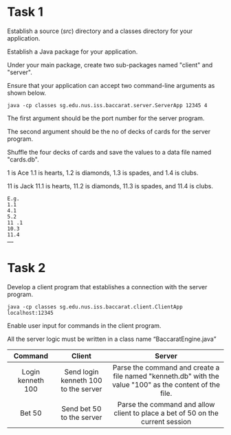 # Task 1
Establish a source (*src*) directory and a classes directory for your application.

Establish a Java package for your application.

Under your main package, create two sub-packages named "client" and "server".

Ensure that your application can accept two command-line arguments as shown
below.

    java -cp classes sg.edu.nus.iss.baccarat.server.ServerApp 12345 4

The first argument should be the port number for the server program.

The second argument should be the no of decks of cards for the server program.

Shuffle the four decks of cards and save the values to a data file named "cards.db".

1 is Ace 1.1 is hearts, 1.2 is diamonds, 1.3 is spades, and 1.4 is clubs.

11 is Jack 11.1 is hearts, 11.2 is diamonds, 11.3 is spades, and 11.4 is clubs.

    E.g.
    1.1
    4.1
    5.2
    11 .1
    10.3
    11.4
    ……

# Task 2
Develop a client program that establishes a connection with the server program.

    java -cp classes sg.edu.nus.iss.baccarat.client.ClientApp localhost:12345

Enable user input for commands in the client program.

All the server logic must be written in a class name “BaccaratEngine.java”

| Command           | Client         | Server |
| :---------------: | :------------: | :----: |
| Login kenneth 100 | Send login kenneth 100 to the server | Parse the command and create a file named "kenneth.db" with the value "100" as the content of the file.|
| Bet 50            | Send bet 50 to the server | Parse the command and allow client to place a bet of 50 on the current session | Deal B or Deal P  | Send deal B or deal P to the server | On the server or dealer side, split the betting side into two categories: player or banker. Draw the number, which is the card, from the "cards.db" file. After retrieving the card or number from the file, the server program must remove it from the "cards.db" file. The rules for drawing three cards are as follows: the total sum of the first two cards must be less than 15 or equal to 15. Note that the program must remove the decimal from the number